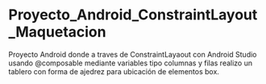 # Proyecto_Android_ConstraintLayout_Maquetacion

Proyecto Android donde a traves de ConstraintLayaout con Android Studio usando @composable mediante variables tipo columnas y filas realizo un tablero con forma de ajedrez para ubicación de elementos box. 

